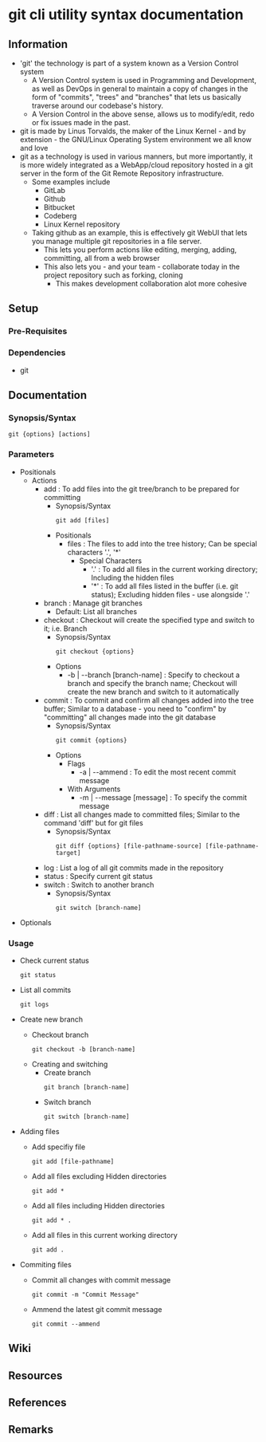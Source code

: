 # git cli utility syntax documentation

## Information
- 'git' the technology is part of a system known as a Version Control system
    + A Version Control system is used in Programming and Development, as well as DevOps in general to maintain a copy of changes in the form of "commits", "trees" and "branches" that lets us basically traverse around our codebase's history.
    + A Version Control in the above sense, allows us to modify/edit, redo or fix issues made in the past.
- git is made by Linus Torvalds, the maker of the Linux Kernel - and by extension - the GNU/Linux Operating System environment we all know and love
- git as a technology is used in various manners, but more importantly, it is more widely integrated as a WebApp/cloud repository hosted in a git server in the form of the Git Remote Repository infrastructure.
    - Some examples include
        + GitLab
        + Github
        + Bitbucket
        + Codeberg
        + Linux Kernel repository
    - Taking github as an example, this is effectively git WebUI that lets you manage multiple git repositories in a file server. 
        + This lets you perform actions like editing, merging, adding, committing, all from a web browser
        - This also lets you - and your team - collaborate today in the project repository such as forking, cloning
             + This makes development collaboration alot more cohesive

## Setup
###  Pre-Requisites
### Dependencies
+ git

## Documentation
### Synopsis/Syntax
```console
git {options} [actions]
```

### Parameters
- Positionals
    - Actions
        - add : To add files into the git tree/branch to be prepared for committing
            - Synopsis/Syntax
                ```console
                git add [files]
                ```
            - Positionals
                 - files : The files to add into the tree history; Can be special characters '.', '*'
                     - Special Characters
                         + '.' : To add all files in the current working directory; Including the hidden files
                         + '*' : To add all files listed in the buffer (i.e. git status); Excluding hidden files - use alongside '.'
        - branch : Manage git branches
            + Default: List all branches
        - checkout : Checkout will create the specified type and switch to it; i.e. Branch
            - Synopsis/Syntax
                ```console
                git checkout {options}
                ```
            - Options
                + -b | --branch [branch-name] : Specify to checkout a branch and specify the branch name; Checkout will create the new branch and switch to it automatically
        - commit : To commit and confirm all changes added into the tree buffer; Similar to a database - you need to "confirm" by "committing" all changes made into the git database
            - Synopsis/Syntax
                ```console
                git commit {options}
                ```
            - Options
                - Flags
                     + -a | --ammend : To edit the most recent commit message
                - With Arguments
                     + -m | --message [message] : To specify the commit message
        - diff : List all changes made to committed files; Similar to the command 'diff' but for git files
            - Synopsis/Syntax
                ```console
                git diff {options} [file-pathname-source] [file-pathname-target]
                ```
        - log : List a log of all git commits made in the repository
        - status : Specify current git status
        - switch : Switch to another branch
            - Synopsis/Syntax
                ```console
                git switch [branch-name]
                ```
- Optionals

### Usage
- Check current status
    ```console
    git status
    ```

- List all commits
    ```console
    git logs
    ```

- Create new branch
    - Checkout branch
         ```console
         git checkout -b [branch-name]
         ```
    - Creating and switching
         - Create branch
             ```console
             git branch [branch-name]
             ```
         - Switch branch
             ```console
             git switch [branch-name]
             ```

- Adding files
    - Add specifiy file
        ```console
        git add [file-pathname]
        ```

    - Add all files excluding Hidden directories
        ```console
        git add *
        ```

    - Add all files including Hidden directories
        ```console
        git add * .
        ```

    - Add all files in this current working directory
        ```console
        git add .
        ```

- Commiting files
     - Commit all changes with commit message
         ```console
         git commit -m "Commit Message"
         ```
     - Ammend the latest git commit message
         ```console
         git commit --ammend
         ```

## Wiki


## Resources

## References

## Remarks

